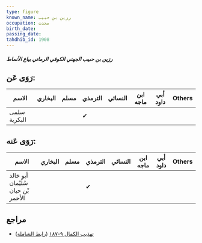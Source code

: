 ```yaml
---
type: figure
known_name: رزين بن حبيب
occupation: محدث
birth_date:
passing_date:
tahdhib_id: 1908
---
```

##### رزين بن حبيب الجهني الكوفي الرماني بياع الأنماط

## رَوَى عَن:
| الاسم        | البخاري | مسلم | الترمذي | النسائي | ابن ماجه | أبي داود | Others |
| ------------ | ------- | ---- | ------- | ------- | -------- | -------- | ------ |
| سلمى البكرية |         |      | ✔       |         |          |          |        |
## رَوَى عَنه:
| الاسم                              | البخاري | مسلم | الترمذي | النسائي | ابن ماجه | أبي داود | Others |
| ---------------------------------- | ------- | ---- | ------- | ------- | -------- | -------- | ------ |
| أبو خالد سُلَيْمان بْن حيان الأحمر |         |      | ✔       |         |          |          |        |
## مراجع
- [تهذيب الكمال ٩-١٨٧](obsidian://open?vault=Tahdhib-al-Kamal&file=Figures/١٩٠٨-رزين%20بن%20حبيب%20الجهني%20الكوفي%20الرماني%20بياع%20الأنماط) ([رابط الشاملة](https://shamela.ws/book/3722/4427))